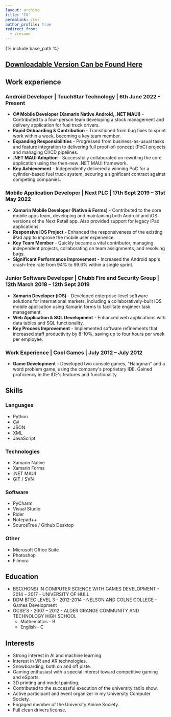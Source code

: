 ```yaml
---
layout: archive
title: "CV"
permalink: /cv/
author_profile: true
redirect_from:
  - /resume
---
```


{% include base_path %}

## [Downloadable Version Can be Found Here](https://drive.google.com/file/d/1kBnDjOJ3q2RG3CG1ipFyP_kd8mRTq7Qq/view?usp=drive_link)

## Work experience
### Android Developer | TouchStar Technology | 6th June 2022 - Present
  * __C# Mobile Developer (Xamarin Native Android, .NET MAUI)__ - Contributed to a four-person team developing a stock management and delivery application for fuel truck drivers.
  * __Rapid Onboarding & Contribution__ - Transitioned from bug fixes to sprint work within a week, becoming a key team member.
  * __Expanding Responsibilities__ - Progressed from business-as-usual tasks and feature integration to delivering full proof-of-concept (PoC) projects and managing CI/CD pipelines.
  * __.NET MAUI Adoption__ - Successfully collaborated on rewriting the core application using the then-new .NET MAUI framework.
  * __Key Achievement__ - Independently delivered a winning PoC for a cylinder-based fuel truck system, securing a significant contract against competing companies.

### Mobile Application Developer | Next PLC | 17th Sept 2019 – 31st May 2022
  * __Xamarin Mobile Developer (Native & Forms)__ - Contributed to the core mobile apps team, developing and maintaining both Android and iOS versions of the Next Retail app. Also provided support for legacy iPad applications.
  * __Responsive iOS Project__ - Enhanced the responsiveness of the existing iPad app to improve the mobile user experience.
  * __Key Team Member__ - Quickly became a vital contributor, managing independent projects, collaborating on team assignments, and resolving bugs.
  * __Significant Performance Improvement__ - Increased the Android app's crash-free rate from 94% to 99.6% within a single sprint.

### Junior Software Developer | Chubb Fire and Security Group | 12th March 2018 – 12th Sept 2019
  * __Xamarin Developer (iOS)__ - Developed enterprise-level software solutions for international markets, including a collaboratively-built iOS mobile application using Xamarin forms to facilitate engineer task management.
  * __Web Application & SQL Development__ - Enhanced web applications with data tables and SQL functionality.
  * __Key Process Improvement__ - Implemented software refinements that increased staff productivity by 8-10%, saving up to four hours per week per employee.

### Work Experience | Cool Games | July 2012 – July 2012
  * __Game Development__ - Developed two console games, "Hangman" and a word problem game, using the company's proprietary IDE. Gained proficiency in the IDE's features and functionality.
  
## Skills
### Languages
* Python
* C#
* JSON
* XML
* JavaScript

### Technologies
* Xamarin Native
* Xamarin Forms
* .NET MAUI
* GIT / SVN

### Software
* PyCharm
* Visual Studio
* Rider
* Notepad++
* SourceTree / Github Desktop

### Other
* Microsoft Office Suite
* Photoshop
* Filmora

## Education
* BSC(HONS) IN COMPUTER SCIENCE WITH GAMES DEVELOPMENT - 2014 – 2017 - UNIVERSITY OF HULL
* DDM BTEC LEVEL 3 - 2012-2014 - NELSON AND COLNE COLLEGE - Games Development
* GCSE’S - 2007 – 2012 - ALDER GRANGE COMMUNITY AND TECHNOLOGY HIGH SCHOOL
  * Mathematics - B
  * English - C

## Interests
* Strong interest in AI and machine learning.
* Interest in VR and AR technologies.
* Snowboarding, both on and off piste.
* Gaming enthusiast with a special interest toward competitive gaming and eSports.
* 3D printing and model painting.
* Contributed to the successful execution of the university radio show.
* Active participant and event organizer in my University Computer Society.
* Engaged member of the University Anime Society.
* Full clean drivers license.
